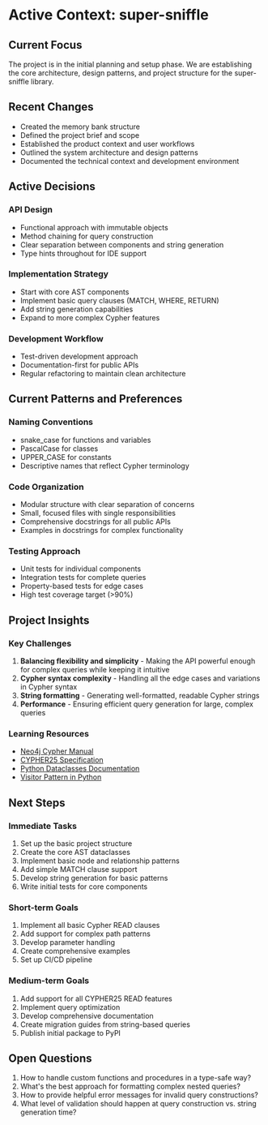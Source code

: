 # Active Context: super-sniffle

## Current Focus
The project is in the initial planning and setup phase. We are establishing the core architecture, design patterns, and project structure for the super-sniffle library.

## Recent Changes
- Created the memory bank structure
- Defined the project brief and scope
- Established the product context and user workflows
- Outlined the system architecture and design patterns
- Documented the technical context and development environment

## Active Decisions

### API Design
- Functional approach with immutable objects
- Method chaining for query construction
- Clear separation between components and string generation
- Type hints throughout for IDE support

### Implementation Strategy
- Start with core AST components
- Implement basic query clauses (MATCH, WHERE, RETURN)
- Add string generation capabilities
- Expand to more complex Cypher features

### Development Workflow
- Test-driven development approach
- Documentation-first for public APIs
- Regular refactoring to maintain clean architecture

## Current Patterns and Preferences

### Naming Conventions
- snake_case for functions and variables
- PascalCase for classes
- UPPER_CASE for constants
- Descriptive names that reflect Cypher terminology

### Code Organization
- Modular structure with clear separation of concerns
- Small, focused files with single responsibilities
- Comprehensive docstrings for all public APIs
- Examples in docstrings for complex functionality

### Testing Approach
- Unit tests for individual components
- Integration tests for complete queries
- Property-based tests for edge cases
- High test coverage target (>90%)

## Project Insights

### Key Challenges
1. **Balancing flexibility and simplicity** - Making the API powerful enough for complex queries while keeping it intuitive
2. **Cypher syntax complexity** - Handling all the edge cases and variations in Cypher syntax
3. **String formatting** - Generating well-formatted, readable Cypher strings
4. **Performance** - Ensuring efficient query generation for large, complex queries

### Learning Resources
- [Neo4j Cypher Manual](https://neo4j.com/docs/cypher-manual/current/)
- [CYPHER25 Specification](https://s3.amazonaws.com/artifacts.opencypher.org/openCypher9.pdf)
- [Python Dataclasses Documentation](https://docs.python.org/3/library/dataclasses.html)
- [Visitor Pattern in Python](https://refactoring.guru/design-patterns/visitor/python/example)

## Next Steps

### Immediate Tasks
1. Set up the basic project structure
2. Create the core AST dataclasses
3. Implement basic node and relationship patterns
4. Add simple MATCH clause support
5. Develop string generation for basic patterns
6. Write initial tests for core components

### Short-term Goals
1. Implement all basic Cypher READ clauses
2. Add support for complex path patterns
3. Develop parameter handling
4. Create comprehensive examples
5. Set up CI/CD pipeline

### Medium-term Goals
1. Add support for all CYPHER25 READ features
2. Implement query optimization
3. Develop comprehensive documentation
4. Create migration guides from string-based queries
5. Publish initial package to PyPI

## Open Questions
1. How to handle custom functions and procedures in a type-safe way?
2. What's the best approach for formatting complex nested queries?
3. How to provide helpful error messages for invalid query constructions?
4. What level of validation should happen at query construction vs. string generation time?
